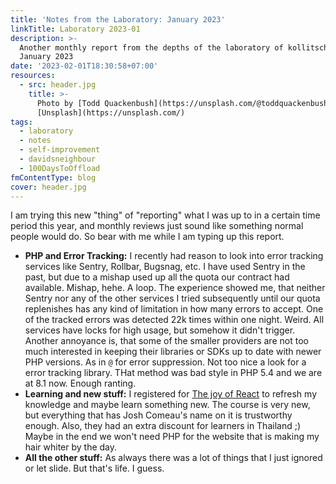 ```yaml
---
title: 'Notes from the Laboratory: January 2023'
linkTitle: Laboratory 2023-01
description: >-
  Another monthly report from the depths of the laboratory of kollitsch.dev -
  January 2023
date: '2023-02-01T18:30:58+07:00'
resources:
  - src: header.jpg
    title: >-
      Photo by [Todd Quackenbush](https://unsplash.com/@toddquackenbush) via
      [Unsplash](https://unsplash.com/)
tags:
  - laboratory
  - notes
  - self-improvement
  - davidsneighbour
  - 100DaysToOffload
fmContentType: blog
cover: header.jpg
---
```


I am trying this new "thing" of "reporting" what I was up to in a certain time period this year, and monthly reviews just sound like something normal people would do. So bear with me while I am typing up this report.

- **PHP and Error Tracking:** I recently had reason to look into error tracking services like Sentry, Rollbar, Bugsnag, etc. I have used Sentry in the past, but due to a mishap used up all the quota our contract had available. Mishap, hehe. A loop. The experience showed me, that neither Sentry nor any of the other services I tried subsequently until our quota replenishes has any kind of limitation in how many errors to accept. One of the tracked errors was detected 22k times within one night. Weird. All services have locks for high usage, but somehow it didn't trigger. Another annoyance is, that some of the smaller providers are not too much interested in keeping their libraries or SDKs up to date with newer PHP versions. As in `@` for error suppression. Not too nice a look for a error tracking library. THat method was bad style in PHP 5.4 and we are at 8.1 now. Enough ranting.
- **Learning and new stuff:** I registered for [The joy of React](https://www.joyofreact.com/) to refresh my knowledge and maybe learn something new. The course is very new, but everything that has Josh Comeau's name on it is trustworthy enough. Also, they had an extra discount for learners in Thailand ;) Maybe in the end we won't need PHP for the website that is making my hair whiter by the day.
- **All the other stuff:** As always there was a lot of things that I just ignored or let slide. But that's life. I guess.
